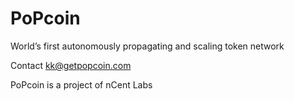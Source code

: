 # PoPcoin
World’s first autonomously propagating and scaling token network 

Contact kk@getpopcoin.com

PoPcoin is a project of nCent Labs
